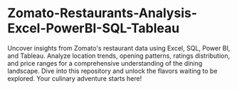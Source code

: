 # Zomato-Restaurants-Analysis-Excel-PowerBI-SQL-Tableau
Uncover insights from Zomato's restaurant data using Excel, SQL, Power BI, and Tableau. Analyze location trends, opening patterns, ratings distribution, and price ranges for a comprehensive understanding of the dining landscape. Dive into this repository and unlock the flavors waiting to be explored. Your culinary adventure starts here!
